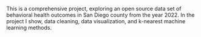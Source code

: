 This is a comprehensive project, exploring an open source data set of behavioral health outcomes in San Diego county from the year 2022. In the project I show, data cleaning, data visualization, and k-nearest machine learning methods.
